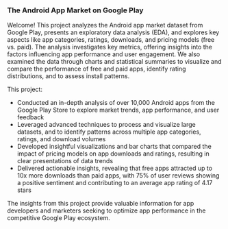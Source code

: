 ### The Android App Market on Google Play

Welcome! This project analyzes the Android app market dataset from Google Play, presents an exploratory data analysis (EDA), and explores key aspects like app categories, ratings, downloads, and pricing models (free vs. paid). The analysis investigates key metrics, offering insights into the factors influencing app performance and user engagement. We also examined the data through charts and statistical summaries to visualize and compare the performance of free and paid apps, identify rating distributions, and to assess install patterns.

This project:
- Conducted an in-depth analysis of over 10,000 Android apps from the Google Play Store to explore market trends, app performance, and user feedback
- Leveraged advanced techniques to process and visualize large datasets, and to identify patterns across multiple app categories, ratings, and download volumes
- Developed insightful visualizations and bar charts that compared the impact of pricing models on app downloads and ratings, resulting in clear presentations of data trends
- Delivered actionable insights, revealing that free apps attracted up to 10x more downloads than paid apps, with 75% of user reviews showing a positive sentiment and contributing to an average app rating of 4.17 stars

The insights from this project provide valuable information for app developers and marketers seeking to optimize app performance in the competitive Google Play ecosystem.
